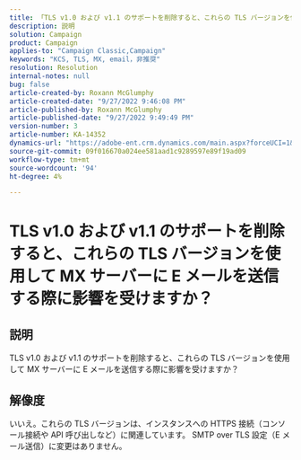 ```yaml
---
title: 「TLS v1.0 および v1.1 のサポートを削除すると、これらの TLS バージョンを使用して MX サーバーに E メールを送信する際に影響が出ますか？」
description: 説明
solution: Campaign
product: Campaign
applies-to: "Campaign Classic,Campaign"
keywords: "KCS, TLS, MX, email，非推奨"
resolution: Resolution
internal-notes: null
bug: false
article-created-by: Roxann McGlumphy
article-created-date: "9/27/2022 9:46:08 PM"
article-published-by: Roxann McGlumphy
article-published-date: "9/27/2022 9:49:49 PM"
version-number: 3
article-number: KA-14352
dynamics-url: "https://adobe-ent.crm.dynamics.com/main.aspx?forceUCI=1&pagetype=entityrecord&etn=knowledgearticle&id=e75a27cb-ad3e-ed11-9db1-00224808613b"
source-git-commit: 09f016670a024ee581aad1c9289597e89f19ad09
workflow-type: tm+mt
source-wordcount: '94'
ht-degree: 4%

---
```


# TLS v1.0 および v1.1 のサポートを削除すると、これらの TLS バージョンを使用して MX サーバーに E メールを送信する際に影響を受けますか？

## 説明


TLS v1.0 および v1.1 のサポートを削除すると、これらの TLS バージョンを使用して MX サーバーに E メールを送信する際に影響を受けますか？


## 解像度


いいえ。これらの TLS バージョンは、インスタンスへの HTTPS 接続（コンソール接続や API 呼び出しなど）に関連しています。 SMTP over TLS 設定（E メール送信）に変更はありません。
